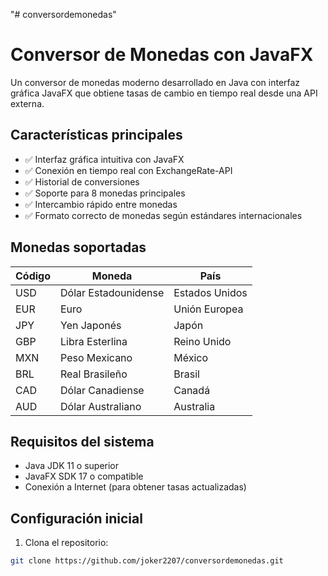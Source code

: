 "# conversordemonedas" 
# Conversor de Monedas con JavaFX

Un conversor de monedas moderno desarrollado en Java con interfaz gráfica JavaFX que obtiene tasas de cambio en tiempo real desde una API externa.

## Características principales

- ✅ Interfaz gráfica intuitiva con JavaFX
- ✅ Conexión en tiempo real con ExchangeRate-API
- ✅ Historial de conversiones
- ✅ Soporte para 8 monedas principales
- ✅ Intercambio rápido entre monedas
- ✅ Formato correcto de monedas según estándares internacionales

## Monedas soportadas

| Código | Moneda               | País               |
|--------|----------------------|--------------------|
| USD    | Dólar Estadounidense | Estados Unidos     |
| EUR    | Euro                 | Unión Europea      |
| JPY    | Yen Japonés          | Japón              |
| GBP    | Libra Esterlina      | Reino Unido        |
| MXN    | Peso Mexicano        | México             |
| BRL    | Real Brasileño       | Brasil             |
| CAD    | Dólar Canadiense     | Canadá             |
| AUD    | Dólar Australiano    | Australia          |

## Requisitos del sistema

- Java JDK 11 o superior
- JavaFX SDK 17 o compatible
- Conexión a Internet (para obtener tasas actualizadas)

## Configuración inicial

1. Clona el repositorio:
```bash
git clone https://github.com/joker2207/conversordemonedas.git